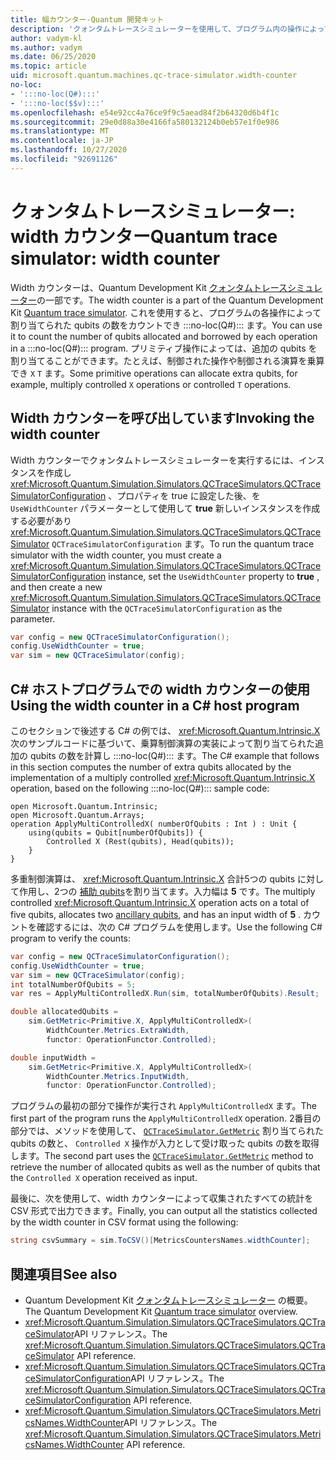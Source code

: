 ```yaml
---
title: 幅カウンター-Quantum 開発キット
description: 'クォンタムトレースシミュレーターを使用して、プログラム内の操作によって割り当てられた qubits の数をカウントする Microsoft QDK width カウンターについて説明し :::no-loc(Q#)::: ます。'
author: vadym-kl
ms.author: vadym
ms.date: 06/25/2020
ms.topic: article
uid: microsoft.quantum.machines.qc-trace-simulator.width-counter
no-loc:
- ':::no-loc(Q#):::'
- ':::no-loc($$v):::'
ms.openlocfilehash: e54e92cc4a76ce9f9c5aead84f2b64320d6b4f1c
ms.sourcegitcommit: 29e0d88a30e4166fa580132124b0eb57e1f0e986
ms.translationtype: MT
ms.contentlocale: ja-JP
ms.lasthandoff: 10/27/2020
ms.locfileid: "92691126"
---
```

# <a name="quantum-trace-simulator-width-counter"></a><span data-ttu-id="c2c26-103">クォンタムトレースシミュレーター: width カウンター</span><span class="sxs-lookup"><span data-stu-id="c2c26-103">Quantum trace simulator: width counter</span></span>

<span data-ttu-id="c2c26-104">Width カウンターは、Quantum Development Kit [クォンタムトレースシミュレーター](xref:microsoft.quantum.machines.qc-trace-simulator.intro)の一部です。</span><span class="sxs-lookup"><span data-stu-id="c2c26-104">The width counter is a part of the Quantum Development Kit [Quantum trace simulator](xref:microsoft.quantum.machines.qc-trace-simulator.intro).</span></span> <span data-ttu-id="c2c26-105">これを使用すると、プログラムの各操作によって割り当てられた qubits の数をカウントでき :::no-loc(Q#)::: ます。</span><span class="sxs-lookup"><span data-stu-id="c2c26-105">You can use it to count the number of qubits allocated and borrowed by each operation in a :::no-loc(Q#)::: program.</span></span> <span data-ttu-id="c2c26-106">プリミティブ操作によっては、追加の qubits を割り当てることができます。たとえば、制御された操作や制御される演算を乗算でき `X` `T` ます。</span><span class="sxs-lookup"><span data-stu-id="c2c26-106">Some primitive operations can allocate extra qubits, for example, multiply controlled `X` operations or controlled `T` operations.</span></span>

## <a name="invoking-the-width-counter"></a><span data-ttu-id="c2c26-107">Width カウンターを呼び出しています</span><span class="sxs-lookup"><span data-stu-id="c2c26-107">Invoking the width counter</span></span>

<span data-ttu-id="c2c26-108">Width カウンターでクォンタムトレースシミュレーターを実行するには、インスタンスを作成し <xref:Microsoft.Quantum.Simulation.Simulators.QCTraceSimulators.QCTraceSimulatorConfiguration> 、プロパティを true に設定した後、を `UseWidthCounter` パラメーターとして使用して **true** 新しいインスタンスを作成する必要があり <xref:Microsoft.Quantum.Simulation.Simulators.QCTraceSimulators.QCTraceSimulator> `QCTraceSimulatorConfiguration` ます。</span><span class="sxs-lookup"><span data-stu-id="c2c26-108">To run the quantum trace simulator with the width counter, you must create a <xref:Microsoft.Quantum.Simulation.Simulators.QCTraceSimulators.QCTraceSimulatorConfiguration> instance, set the `UseWidthCounter` property to **true** , and then create a new <xref:Microsoft.Quantum.Simulation.Simulators.QCTraceSimulators.QCTraceSimulator> instance with the `QCTraceSimulatorConfiguration` as the parameter.</span></span> 

```csharp
var config = new QCTraceSimulatorConfiguration();
config.UseWidthCounter = true;
var sim = new QCTraceSimulator(config);
```

## <a name="using-the-width-counter-in-a-c-host-program"></a><span data-ttu-id="c2c26-109">C# ホストプログラムでの width カウンターの使用</span><span class="sxs-lookup"><span data-stu-id="c2c26-109">Using the width counter in a C# host program</span></span>

<span data-ttu-id="c2c26-110">このセクションで後述する C# の例では、 <xref:Microsoft.Quantum.Intrinsic.X> 次のサンプルコードに基づいて、乗算制御演算の実装によって割り当てられた追加の qubits の数を計算し :::no-loc(Q#)::: ます。</span><span class="sxs-lookup"><span data-stu-id="c2c26-110">The C# example that follows in this section computes the number of extra qubits allocated by the implementation of a multiply controlled <xref:Microsoft.Quantum.Intrinsic.X> operation, based on the following :::no-loc(Q#)::: sample code:</span></span>

```qsharp
open Microsoft.Quantum.Intrinsic;
open Microsoft.Quantum.Arrays;
operation ApplyMultiControlledX( numberOfQubits : Int ) : Unit {
    using(qubits = Qubit[numberOfQubits]) {
        Controlled X (Rest(qubits), Head(qubits));
    } 
}
```

<span data-ttu-id="c2c26-111">多重制御演算は、 <xref:Microsoft.Quantum.Intrinsic.X> 合計5つの qubits に対して作用し、2つの [補助 qubits](xref:microsoft.quantum.glossary#ancilla)を割り当てます。入力幅は **5** です。</span><span class="sxs-lookup"><span data-stu-id="c2c26-111">The multiply controlled <xref:Microsoft.Quantum.Intrinsic.X> operation acts on a total of five qubits, allocates two [ancillary qubits](xref:microsoft.quantum.glossary#ancilla), and has an input width of **5** .</span></span> <span data-ttu-id="c2c26-112">カウントを確認するには、次の C# プログラムを使用します。</span><span class="sxs-lookup"><span data-stu-id="c2c26-112">Use the following C# program to verify the counts:</span></span>

```csharp 
var config = new QCTraceSimulatorConfiguration();
config.UseWidthCounter = true;
var sim = new QCTraceSimulator(config);
int totalNumberOfQubits = 5;
var res = ApplyMultiControlledX.Run(sim, totalNumberOfQubits).Result;

double allocatedQubits = 
    sim.GetMetric<Primitive.X, ApplyMultiControlledX>(
        WidthCounter.Metrics.ExtraWidth,
        functor: OperationFunctor.Controlled); 

double inputWidth =
    sim.GetMetric<Primitive.X, ApplyMultiControlledX>(
        WidthCounter.Metrics.InputWidth,
        functor: OperationFunctor.Controlled);
```

<span data-ttu-id="c2c26-113">プログラムの最初の部分で操作が実行され `ApplyMultiControlledX` ます。</span><span class="sxs-lookup"><span data-stu-id="c2c26-113">The first part of the program runs the `ApplyMultiControlledX` operation.</span></span> <span data-ttu-id="c2c26-114">2番目の部分では、メソッドを使用して、 [`QCTraceSimulator.GetMetric`](https://docs.microsoft.com/dotnet/api/microsoft.quantum.simulation.simulators.qctracesimulators.qctracesimulator.getmetric) 割り当てられた qubits の数と、 `Controlled X` 操作が入力として受け取った qubits の数を取得します。</span><span class="sxs-lookup"><span data-stu-id="c2c26-114">The second part uses the [`QCTraceSimulator.GetMetric`](https://docs.microsoft.com/dotnet/api/microsoft.quantum.simulation.simulators.qctracesimulators.qctracesimulator.getmetric) method to retrieve the number of allocated qubits as well as the number of qubits that the `Controlled X` operation received as input.</span></span> 

<span data-ttu-id="c2c26-115">最後に、次を使用して、width カウンターによって収集されたすべての統計を CSV 形式で出力できます。</span><span class="sxs-lookup"><span data-stu-id="c2c26-115">Finally, you can output all the statistics collected by the width counter in CSV format using the following:</span></span>
```csharp
string csvSummary = sim.ToCSV()[MetricsCountersNames.widthCounter];
```

## <a name="see-also"></a><span data-ttu-id="c2c26-116">関連項目</span><span class="sxs-lookup"><span data-stu-id="c2c26-116">See also</span></span>

- <span data-ttu-id="c2c26-117">Quantum Development Kit [クォンタムトレースシミュレーター](xref:microsoft.quantum.machines.qc-trace-simulator.intro) の概要。</span><span class="sxs-lookup"><span data-stu-id="c2c26-117">The Quantum Development Kit [Quantum trace simulator](xref:microsoft.quantum.machines.qc-trace-simulator.intro) overview.</span></span>
- <span data-ttu-id="c2c26-118"><xref:Microsoft.Quantum.Simulation.Simulators.QCTraceSimulators.QCTraceSimulator>API リファレンス。</span><span class="sxs-lookup"><span data-stu-id="c2c26-118">The <xref:Microsoft.Quantum.Simulation.Simulators.QCTraceSimulators.QCTraceSimulator> API reference.</span></span>
- <span data-ttu-id="c2c26-119"><xref:Microsoft.Quantum.Simulation.Simulators.QCTraceSimulators.QCTraceSimulatorConfiguration>API リファレンス。</span><span class="sxs-lookup"><span data-stu-id="c2c26-119">The <xref:Microsoft.Quantum.Simulation.Simulators.QCTraceSimulators.QCTraceSimulatorConfiguration> API reference.</span></span>
- <span data-ttu-id="c2c26-120"><xref:Microsoft.Quantum.Simulation.Simulators.QCTraceSimulators.MetricsNames.WidthCounter>API リファレンス。</span><span class="sxs-lookup"><span data-stu-id="c2c26-120">The <xref:Microsoft.Quantum.Simulation.Simulators.QCTraceSimulators.MetricsNames.WidthCounter> API reference.</span></span>

